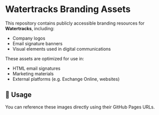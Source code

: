 # Watertracks Branding Assets
This repository contains publicly accessible branding resources for **Watertracks**, including:

- Company logos
- Email signature banners
- Visual elements used in digital communications

These assets are optimized for use in:
- HTML email signatures
- Marketing materials
- External platforms (e.g. Exchange Online, websites)

## 🔗 Usage
You can reference these images directly using their GitHub Pages URLs.

